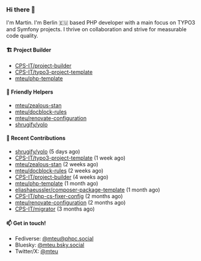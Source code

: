 ### Hi there 👋

I'm Martin. I'm Berlin 🇪🇺 based PHP developer with a main focus on TYPO3 and Symfony projects. I thrive on
collaboration and strive for measurable code quality.

#### 🏗️ Project Builder

- [CPS-IT/project-builder](https://github.com/CPS-IT/project-builder)
- [CPS-IT/typo3-project-template](https://github.com/CPS-IT/typo3-project-template)
- [mteu/php-template](https://github.com/mteu/php-template)

#### 🚜 Friendly Helpers

- [mteu/zealous-stan](https://github.com/mteu/zealous-stan)
- [mteu/docblock-rules](https://github.com/mteu/docblock-rules)
- [mteu/renovate-configuration](https://github.com/mteu/renovate-configuration)
- [shrugify/yolo](https://github.com/shrugify/yolo)

#### 👷 Recent Contributions


- [shrugify/yolo](https://github.com/shrugify/yolo) (5 days ago)
- [CPS-IT/typo3-project-template](https://github.com/CPS-IT/typo3-project-template) (1 week ago)
- [mteu/zealous-stan](https://github.com/mteu/zealous-stan) (2 weeks ago)
- [mteu/docblock-rules](https://github.com/mteu/docblock-rules) (2 weeks ago)
- [CPS-IT/project-builder](https://github.com/CPS-IT/project-builder) (4 weeks ago)
- [mteu/php-template](https://github.com/mteu/php-template) (1 month ago)
- [eliashaeussler/composer-package-template](https://github.com/eliashaeussler/composer-package-template) (1 month ago)
- [CPS-IT/php-cs-fixer-config](https://github.com/CPS-IT/php-cs-fixer-config) (2 months ago)
- [mteu/renovate-configuration](https://github.com/mteu/renovate-configuration) (2 months ago)
- [CPS-IT/migrator](https://github.com/CPS-IT/migrator) (3 months ago)

#### 📫 Get in touch!

- Fediverse: [@mteu@phpc.social](https://phpc.social/@mteu)
- Bluesky: [@mteu.bsky.social](https://bsky.app/profile/mteu.bsky.social)
- Twitter/X: [@mteu](https://x.com/mteu)
